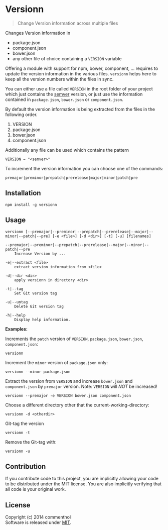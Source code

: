 # Versionn

> Change Version information across multiple files

Changes Version information in 

* package.json
* component.json
* bower.json
* any other file of choice containing a `VERSION` variable

Offering a module with support for npm, bower, component, ... requires to update the version information in the various files. 
`versionn` helps here to keep all the version numbers within the files in sync.

You can either use a file called `VERSION` in the root folder of your project which just contains the [semver][] version, or just use the information contained in `package.json`, `bower.json` or `component.json`.

By default the version information is being extracted from the files in the following order.

1. VERSION
2. package.json
3. bower.json
4. component.json

Additionally any file can be used which contains the pattern

```
VERSION = "<semver>"
```

To increment the version information you can choose one of the commands:

    premajor|preminor|prepatch|prerelease|major|minor|patch|pre

## Installation

```
npm install -g versionn
```

## Usage

```
versionn [--premajor|--preminor|--prepatch|--prerelease|--major|--minor|--patch|--pre] [-e <file>] [-d <dir>] [-t] [-u] [filenames]

--premajor|--preminor|--prepatch|--prerelease|--major|--minor|--patch|--pre
    Increase Version by ...
    
-e|--extract <file>
    extract version information from <file>
    
-d|--dir <dir>
    apply versionn in directory <dir>
    
-t|--tag
    Set Git version tag
    
-u|--untag
    Delete Git version tag
    
-h|--help
    Display help information.

```

**Examples:**

Increments the `patch` version of `VERSION`, `package.json`, `bower.json`, `component.json`:

    versionn
    
Increment the `minor` version of `package.json` only:

    versionn --minor package.json
    
Extract the version from `VERSION` and increase `bower.json` and `component.json` by `premajor` version. Note: `VERSION` will *NOT* be increased!

    versionn --premajor -e VERSION bower.json component.json
    
Choose a different directory other that the current-working-directory:

    versionn -d <otherdir>
    
Git-tag the version 

    versionn -t
    
Remove the Git-tag with:

    versionn -u

## Contribution

If you contribute code to this project, you are implicitly allowing your code
to be distributed under the MIT license. You are also implicitly verifying that
all code is your original work.

## License

Copyright (c) 2014 commenthol    
Software is released under [MIT][license].

[license]: ./LICENSE
[semver]: http://semver.org
